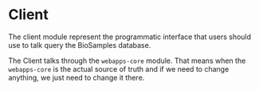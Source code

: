 # Client

The client module represent the programmatic interface that users should use
to talk query the BioSamples database.

The Client talks through the `webapps-core` module. That means when
the `webapps-core` is the actual source of truth and if we need to change
anything, we just need to change it there.

